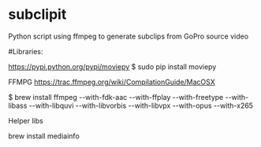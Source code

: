 # subclipit
Python script using ffmpeg to generate subclips from GoPro source video

#Libraries:

https://pypi.python.org/pypi/moviepy
$ sudo pip install moviepy

FFMPG
https://trac.ffmpeg.org/wiki/CompilationGuide/MacOSX

$ brew install ffmpeg --with-fdk-aac --with-ffplay --with-freetype --with-libass --with-libquvi --with-libvorbis --with-libvpx --with-opus --with-x265


Helper libs

brew install mediainfo